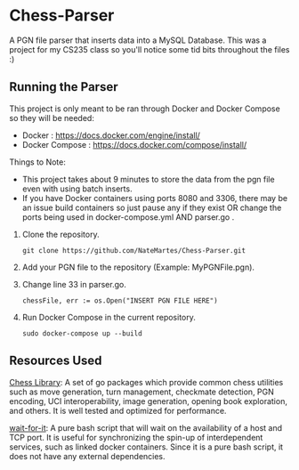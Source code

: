# Chess-Parser
A PGN file parser that inserts data into a MySQL Database.
This was a project for my CS235 class so you'll notice some tid bits throughout the files :)

## Running the Parser
This project is only meant to be ran through Docker and Docker Compose so they will be needed:
 - Docker : https://docs.docker.com/engine/install/
 - Docker Compose : https://docs.docker.com/compose/install/

Things to Note:

 - This project takes about 9 minutes to store the data from the pgn file even with using batch inserts.
 - If you have Docker containers using ports 8080 and 3306, there may be an issue build containers so just pause any if they exist OR change the ports being used in docker-compose.yml AND parser.go .

1. Clone the repository.

	`git clone https://github.com/NateMartes/Chess-Parser.git`

2. Add your PGN file to the repository (Example: MyPGNFile.pgn).
3. Change line 33 in parser.go.

	```chessFile, err := os.Open("INSERT PGN FILE HERE")```

4. Run Docker Compose in the current repository.

	```sudo docker-compose up --build```

## Resources Used

[Chess Library](https://github.com/notnil/chess): A set of go packages which provide common chess utilities such as move generation, turn management, checkmate detection, PGN encoding, UCI interoperability, image generation, opening book exploration, and others. It is well tested and optimized for performance.

[wait-for-it](https://github.com/vishnubob/wait-for-it): A pure bash script that will wait on the availability of a host and TCP port. It is useful for synchronizing the spin-up of interdependent services, such as linked docker containers. Since it is a pure bash script, it does not have any external dependencies.


